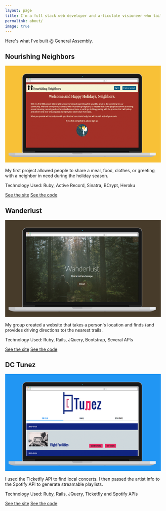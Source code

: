 ```yaml
---
layout: page
title: I'm a full stack web developer and articulate visioneer who tailors inspired solutions to both solve problems and grow communities.
permalink: about/
image: true
---
```


<div class="message">
  	Here's what I've built @ General Assembly.
</div>

<div class="proyecto">


<div id="nourishing">
	<h2>Nourishing Neighbors</h2>
	<a class="project-link" href="http://www.nourishingneighbors.com" target="_blank"><img src="/assets/images/nourishing.png"></a>
	<p class="project-blurb">My first project allowed people to share a meal, food, clothes, or greeting with a neighbor in need during the holiday season.</p>
	<p class="tech">Technology Used: Ruby, Active Record, Sinatra, BCrypt, Heroku</p>
	<a class="project-link" href="http://www.nourishingneighbors.com" target="_blank">See the site</a>
	<a class="project-link" href="https://github.com/ALeonard90/NourishingNeighbors" target="_blank">See the code</a>
	<a href='#wanderlust'><i class="fa fa-chevron-right"></i></a>
</div>

<div id="wanderlust" class="hidden">
	<h2>Wanderlust</h2>
	<a class="project-link" href="#" target="_blank"><img src="/assets/images/Wanderlust.png"></a>
	<p class="project-blurb">My group created a website that takes a person's location and finds (and provides driving directions to) the nearest trails.</p>
	<p class="tech">Technology Used: Ruby, Rails, JQuery, Bootstrap, Several APIs</p>
	<a class="project-link" href="#" target="_blank">See the site</a>
	<a class="project-link" href="https://github.com/ALeonard90/trails" target="_blank">See the code</a>
	<a href='#dctunez'><i class="fa fa-chevron-right"></i></a>
</div>

<div id="dctunez" class="hidden">
	<h2>DC Tunez</h2>
	<a class="project-link" href="http://dctunez.herokuapp.com" target="_blank"><img src="/assets/images/dctunez.png"></a>
	<p class="project-blurb">I used the Ticketfly API to find local concerts. I then passed the artist info to the Spotify API to generate streamable playlists.</p>
	<p class="tech">Technology Used: Ruby, Rails, JQuery, Ticketfly and Spotify APIs</p>
	<a class="project-link" href="http://dctunez.herokuapp.com" target="_blank">See the site</a>
	<a class="project-link" href="https://github.com/ALeonard90/DCTunez" target="_blank">See the code</a>
	<a href="#nourishing"><i class="fa fa-chevron-right"></i></a>
</div>

</div>